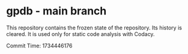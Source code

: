# gpdb - main branch

This repository contains the frozen state of the repository.
Its history is cleared. It is used only for static code
analysis with Codacy.

Commit Time: 1734446176